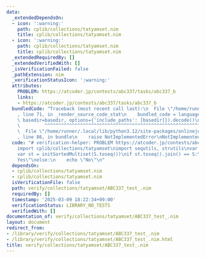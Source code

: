 ```yaml
---
data:
  _extendedDependsOn:
  - icon: ':warning:'
    path: cplib/collections/tatyamset.nim
    title: cplib/collections/tatyamset.nim
  - icon: ':warning:'
    path: cplib/collections/tatyamset.nim
    title: cplib/collections/tatyamset.nim
  _extendedRequiredBy: []
  _extendedVerifiedWith: []
  _isVerificationFailed: false
  _pathExtension: nim
  _verificationStatusIcon: ':warning:'
  attributes:
    PROBLEM: https://atcoder.jp/contests/abc337/tasks/abc337_b
    links:
    - https://atcoder.jp/contests/abc337/tasks/abc337_b
  bundledCode: "Traceback (most recent call last):\n  File \"/home/runner/.local/lib/python3.12/site-packages/onlinejudge_verify/documentation/build.py\"\
    , line 71, in _render_source_code_stat\n    bundled_code = language.bundle(stat.path,\
    \ basedir=basedir, options={'include_paths': [basedir]}).decode()\n          \
    \         ^^^^^^^^^^^^^^^^^^^^^^^^^^^^^^^^^^^^^^^^^^^^^^^^^^^^^^^^^^^^^^^^^^^^^^^^^^^^^^^^^\n\
    \  File \"/home/runner/.local/lib/python3.12/site-packages/onlinejudge_verify/languages/nim.py\"\
    , line 86, in bundle\n    raise NotImplementedError\nNotImplementedError\n"
  code: "# verification-helper: PROBLEM https://atcoder.jp/contests/abc337/tasks/abc337_b\n\
    import cplib/collections/tatyamset\nimport sequtils, strutils\nvar S = stdin.readLine()\n\
    var st = initSortedMultiset(S.toseq())\nif st.toseq().join() == S:\n    echo \"\
    Yes\"\nelse:\n    echo \"No\"\n"
  dependsOn:
  - cplib/collections/tatyamset.nim
  - cplib/collections/tatyamset.nim
  isVerificationFile: false
  path: verify/collections/tatyamset/ABC337_test_.nim
  requiredBy: []
  timestamp: '2025-03-09 18:22:34+09:00'
  verificationStatus: LIBRARY_NO_TESTS
  verifiedWith: []
documentation_of: verify/collections/tatyamset/ABC337_test_.nim
layout: document
redirect_from:
- /library/verify/collections/tatyamset/ABC337_test_.nim
- /library/verify/collections/tatyamset/ABC337_test_.nim.html
title: verify/collections/tatyamset/ABC337_test_.nim
---
```

